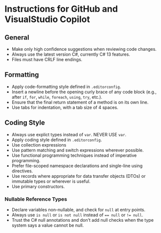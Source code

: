 # Instructions for GitHub and VisualStudio Copilot

## General

* Make only high confidence suggestions when reviewing code changes.
* Always use the latest version C#, currently C# 13 features.
* Files must have CRLF line endings.

## Formatting

* Apply code-formatting style defined in `.editorconfig`.
* Insert a newline before the opening curly brace of any code block (e.g., after `if`, `for`, `while`, `foreach`, `using`, `try`, etc.).
* Ensure that the final return statement of a method is on its own line.
* Use tabs for indentation, with a tab size of 4 spaces.

## Coding Style
* Always use explict types instead of `var`. NEVER USE `var`.
* Apply coding style defined in `.editorconfig`.
* Use collection expressions
* Use pattern matching and switch expressions wherever possible.
* Use functional programming techniques instead of imperative programming.
* Prefer file-scoped namespace declarations and single-line using directives.
* Use records where appropriate for data transfer objects (DTOs) or immutable types or wherever is useful.
* Use primary constructors.

### Nullable Reference Types

* Declare variables non-nullable, and check for `null` at entry points.
* Always use `is null` or `is not null` instead of `== null` or `!= null`.
* Trust the C# null annotations and don't add null checks when the type system says a value cannot be null.
